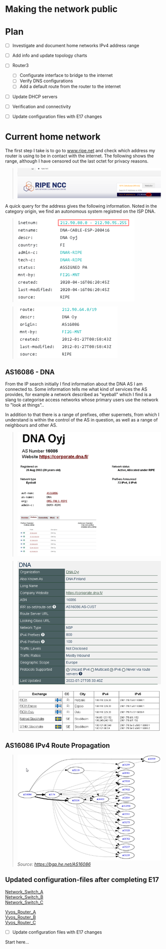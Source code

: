 # Making the network public

# Plan

- [ ] Investigate and document home networks IPv4 address range
- [ ] Add info and update topology charts

- [ ] Router3 
	- [ ] Configurate interface to bridge to the internet
	- [ ] Verify DNS configurations
	- [ ] Add a default route from the router to the internet

- [ ] Update DHCP servers

- [ ] Verification and connectivity

- [ ] Update configuration files with E17 changes

# Current home network

The first step I take is to go to www.ripe.net and check which address my router is using to be in contact with the internet. The following shows the range, although I have censored out the last octet for privacy reasons. 

>![](/documentation/E17/routerip.png)

A quick query for the address gives the following information. Noted in the category origin, we find an autonomous system 
registred on the ISP DNA. 

>![](/documentation/E17/DNA_subnet.png)

>![](/documentation/E17/DNA_route.png)

## AS16086 - DNA

From the IP search initially I find information about the DNA AS I am connected to. Some information tells me what kind of services the
AS provides, for example a network described as "eyeball" which I find is a slang to categorise access networks whose primary users use the network to "look at things"..

In addition to that there is a range of prefixes, other supernets, from which I understand is within the control of the AS in question, as well as a range of neighbours and other AS.

>![](/documentation/E17/AS16086_1.png)

>![](/documentation/E17/Peering_db_AS16086.png)

>![](/documentation/E17/AS16086_IX.png)

## AS16086 IPv4 Route Propagation

>![](/documentation/E17/AS16086_RoutePropagation1.png)\
*Source: https://bgp.he.net/AS16086*





## Updated configuration-files after completing E17

[Network_Switch_A](/documentation/E17/Config_files/E17-SwitchAu.cfg)\
[Network_Switch_B](/documentation/E17/Config_files/E17-SwitchBu.cfg)\
[Network_Switch_C](/documentation/E17/Config_files/E17-SwitchCu.cfg)

[Vyos_Router_A](/documentation/E17/Config_files/E17-RouterAu.cfg) \
[Vyos_Router_B](/documentation/E17/Config_files/E17-RouterBu.cfg) \
[Vyos_Router_C](/documentation/E17/Config_files/E17-RouterCu.cfg) 

- [ ] Update configuration files with E17 changes

Start here...